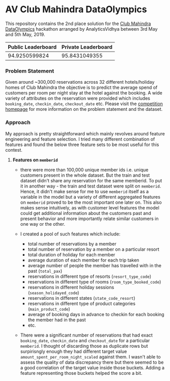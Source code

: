 # AV Club Mahindra DataOlympics

This repository contains the 2nd place solution for the [Club Mahindra DataOlympics](https://datahack.analyticsvidhya.com/contest/club-mahindra-dataolympics/) hackathon arranged by AnalyticsVidhya between 3rd May and 5th May, 2019.

Public Leaderboard | Private Leaderboard
------------------ | -------------------
94.9250599824 | 95.8431049355

### Problem Statement
Given around ~300,000 reservations across 32 different hotels/holiday homes of Club Mahindra the objective is to predict the average spend of customers per room per night stay at the hotel against the booking. A wide variety of attributes on the reservation were provided which includes
`booking_date`, `checkin_date`, `checkout_date` etc. Please visit the [competition homepage](https://datahack.analyticsvidhya.com/contest/club-mahindra-dataolympics/) for more information on the problem statement and the dataset.

### Approach
My approach is pretty straightforward which mainly revolves around feature engineering and feature selection. I tried many different combination of features and found the below three feature sets to be most useful for this contest.

1. **Features on `memberid`**
   - there were more than 100,000 unique member ids i.e. unique customers present in the whole dataset. But the train and test dataset didn't share any reservation for the same memberid. To put it in another way - the train and test dataset were split on `memberid`. Hence, it didn't make sense for me to use `memberid` itself as a variable in the model but a variety of different aggregated features on `memberid` proved to be the most important one later on. This also makes sense intuitively, as with customer level features the model could get additional information about the customers past and present behavior and more importantly relate similar customers in one way or the other. 

   - I created a pool of such features which include:
     - total number of reservations by a member
     - total number of reservation by a member on a particular resort
	 - total duration of holiday for each member
	 - average duration of each member for each trip taken
	 - average number of people the member has travelled with in the past (`total_pax`)
	 - reservations in different type of resorts (`resort_type_code`)	
	 - reservations in different type of rooms (`room_type_booked_code`)
	 - reservations in different holiday sessions (`season_holidayed_code`)
	 - reservations in different states (`state_code_resort`)
	 - reservations in different type of product categories (`main_product_code`)
	 - average of booking days in advance to checkin for each booking the member had in the past
	 - etc.

   - There were a significant number of reservations that had exact `booking_date`, `checkin_date` and `checkout_date` for a particular `memberid`. I thought of discarding those as duplicate rows but surpirisngly enough they had different target value `amount_spent_per_room_night_scaled` against them. I wasn't able to assess the quality of data discrepancy there but there seemed to be a good correlation of the target value inside those buckets. Adding a feature representing those buckets helped the score a bit.

   